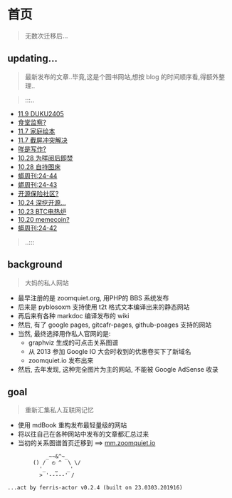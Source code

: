 # 首页
> 无数次迁移后...



## updating...
> 最新发布的文章..毕竟,这是个图书网站,想按 blog 的时间顺序看,得额外整理..

> :::..


+ [11.9 DUKU2405](https://zoomquiet.io/MurMur/24/20241109.html)
+ [食堂监察?](https://zoomquiet.io/IMHO/DevOps/20241107-watchdogfood.html)
+ [11.7 家庭绘本](https://zoomquiet.io/MurMur/24/20241107.html)
+ [11.7 截屏冲突解决](https://zoomquiet.io/Pythonic/24/20241107-mac-snap-lunar.html)
+ [咩是写作?](https://zoomquiet.io/IMHO/IAS/20241028-iff-write.html)
+ [10.28 为咩阅后即焚](https://zoomquiet.io/MurMur/24/20241028.html)
+ [10.28 自持图床](https://zoomquiet.io/Pythonic/24/20241028-loc-host-s3.html)
+ [蟒周刊:24-44](https://zoomquiet.io/Pythonic/weekly/24/20241028-44.html)
+ [蟒周刊:24-43](https://zoomquiet.io/Pythonic/weekly/24/20241028-43.html)
+ [开源保险社区?](https://zoomquiet.io/IMHO/IAS/20241026-jy-framwork.html)
+ [10.24 深挖开源...](https://zoomquiet.io/MurMur/24/20241024.html)
+ [10.23 BTC电热炉](https://zoomquiet.io/MurMur/24/20241023.html)
+ [10.20 memecoin?](https://zoomquiet.io/MurMur/24/20241020.html)
+ [蟒周刊:24-42](https://zoomquiet.io/Pythonic/weekly/24/20241020-42.html)

> ..:::


## background
> 大妈的私人网站

- 最早注册的是 zoomquiet.org, 用PHP的 BBS 系统发布
- 后来是 pyblosoxm 支持使用 t2t 格式文本编译出来的静态网站
- 再后来有各种 markdoc 编译发布的 wiki
- 然后, 有了 google pages, gitcafr-pages, github-poages 支持的网站
- 当然, 最终选择用作私人官网的是:
    - graphviz 生成的可点击关系图谱
    - 从 2013 参加 Google IO 大会时收到的优惠卷买下了新域名
    - zoomquiet.io 发布出来
- 然后, 去年发现, 这种完全图片为主的网站, 不能被 Google AdSense 收录

## goal
> 重新汇集私人互联网记忆

- 使用 mdBook 重构发布最轻量级的网站
- 将以往自己在各种网站中发布的文章都汇总过来
- 当初的关系图谱首页迁移到 ==> [mm.zoomquiet.io](https://mm.zoomquiet.io)



```
            _~~&^~_
        () /  ◴ ^  \ \/
          '_   ⎵   _'
          > '-----' /

...act by ferris-actor v0.2.4 (built on 23.0303.201916)
```
